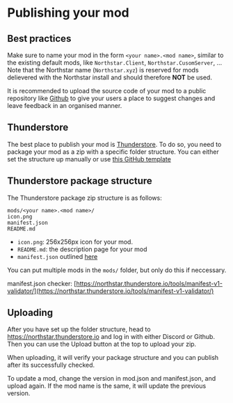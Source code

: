 # Publishing your mod

## Best practices

Make sure to name your mod in the form `<your name>.<mod name>`, similar to the existing default mods, like `Northstar.Client`, `Northstar.CusomServer`, ... \
Note that the Northstar name (`Northstar.xyz`) is reserved for mods delievered with the Northstar install and should therefore **NOT** be used.

It is recommended to upload the source code of your mod to a public repository like [Github](https://github.com/) to give your users a place to suggest changes and leave feedback in an organised manner.

## Thunderstore

The best place to publish your mod is [Thunderstore](https://northstar.thunderstore.io/). To do so, you need to package your mod as a zip with a specific folder structure. You can either set the structure up manually or use [this GitHub template](https://github.com/laundmo/northstar-mod-template)

## Thunderstore package structure

The Thunderstore package zip structure is as follows:

```
mods/<your name>.<mod name>/
icon.png
manifest.json
README.md
```

- `icon.png`: 256x256px icon for your mod.
- `README.md`: the description page for your mod
- `manifest.json` outlined [here](https://northstar.thunderstore.io/package/create/docs/)

You can put multiple mods in the `mods/` folder, but only do this if neccessary.

manifest.json checker: [https://northstar.thunderstore.io/tools/manifest-v1-validator/](https://northstar.thunderstore.io/tools/manifest-v1-validator/)

## Uploading

After you have set up the folder structure, head to https://northstar.thunderstore.io and log in with either Discord or Github. Then you can use the Upload button at the top to upload your zip.

When uploading, it will verify your package structure and you can publish after its successfully checked.

To update a mod, change the version in mod.json and manifest.json, and upload again. If the mod name is the same, it will update the previous version.